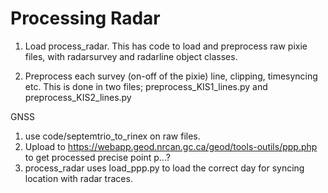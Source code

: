 # Processing Radar

1. Load process_radar. This has code to load and preprocess raw pixie files, with radarsurvey and radarline object classes.

2. Preprocess each survey (on-off of the pixie) line, clipping, timesyncing etc. This is done in two files; preprocess_KIS1_lines.py and preprocess_KIS2_lines.py


GNSS
1. use code/septemtrio_to_rinex on raw files.
2. Upload to https://webapp.geod.nrcan.gc.ca/geod/tools-outils/ppp.php to get processed precise point p...?
3. process_radar uses load_ppp.py to load the correct day for syncing location with radar traces. 